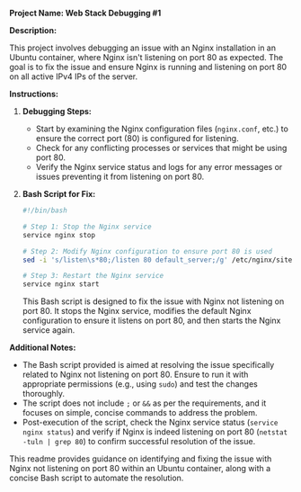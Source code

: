 **Project Name: Web Stack Debugging #1**

**Description:**

This project involves debugging an issue with an Nginx installation in an Ubuntu container, where Nginx isn't listening on port 80 as expected. The goal is to fix the issue and ensure Nginx is running and listening on port 80 on all active IPv4 IPs of the server.

**Instructions:**

1. **Debugging Steps:**
    - Start by examining the Nginx configuration files (`nginx.conf`, etc.) to ensure the correct port (80) is configured for listening.
    - Check for any conflicting processes or services that might be using port 80.
    - Verify the Nginx service status and logs for any error messages or issues preventing it from listening on port 80.

2. **Bash Script for Fix:**

    ```bash
    #!/bin/bash

    # Step 1: Stop the Nginx service
    service nginx stop

    # Step 2: Modify Nginx configuration to ensure port 80 is used
    sed -i 's/listen\s*80;/listen 80 default_server;/g' /etc/nginx/sites-available/default

    # Step 3: Restart the Nginx service
    service nginx start
    ```

    This Bash script is designed to fix the issue with Nginx not listening on port 80. It stops the Nginx service, modifies the default Nginx configuration to ensure it listens on port 80, and then starts the Nginx service again.

**Additional Notes:**

- The Bash script provided is aimed at resolving the issue specifically related to Nginx not listening on port 80. Ensure to run it with appropriate permissions (e.g., using `sudo`) and test the changes thoroughly.
- The script does not include `;` or `&&` as per the requirements, and it focuses on simple, concise commands to address the problem.
- Post-execution of the script, check the Nginx service status (`service nginx status`) and verify if Nginx is indeed listening on port 80 (`netstat -tuln | grep 80`) to confirm successful resolution of the issue.

This readme provides guidance on identifying and fixing the issue with Nginx not listening on port 80 within an Ubuntu container, along with a concise Bash script to automate the resolution.

